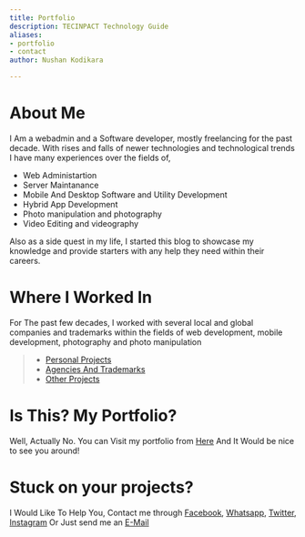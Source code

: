 ```yaml
---
title: Portfolio
description: TECINPACT Technology Guide
aliases:
- portfolio
- contact
author: Nushan Kodikara

---
```

# About Me
I Am a webadmin and a Software developer, mostly freelancing for the past decade. With rises and falls of newer technologies and technological trends I have many experiences over the fields of,
* Web Administartion
* Server Maintanance
* Mobile And Desktop Software and Utility Development
* Hybrid App Development
* Photo manipulation and photography
* Video Editing and videography

Also as a side quest in my life, I started this blog to showcase my knowledge and provide starters with any help they need within their careers.

# Where I Worked In
For The past few decades, I worked with several local and global companies and trademarks within the fields of web development, mobile development, photography and photo manipulation

>* [Personal Projects](http://localhost:1313/tags/productionDev/)
>* [Agencies And Trademarks](http://localhost:1313/tags/agenciesAndTM/)
>* [Other Projects](http://localhost:1313/tags/oProductionDev/)

# Is This? My Portfolio?
Well, Actually No. You can Visit my portfolio from [Here](https://www.nkdev-support.tk/) And It Would be nice to see you around!

# Stuck on your projects?
I Would Like To Help You, Contact me through [Facebook](https://www.facebook.com/nushan.kodikara.7), [Whatsapp](https://www.wa.me/94719988189), [Twitter](https://www.twitter.com/nushan_kodikara), [Instagram](https://www.instagram.com/____nushan_) Or Just send me an [E-Mail](mailto:nushankodi@gmail.com)